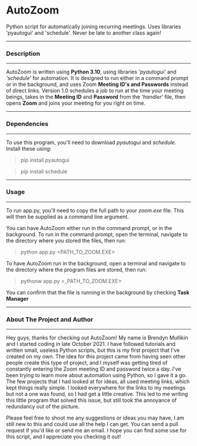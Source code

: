 # AutoZoom

Python script for automatically joining recurring meetings. Uses libraries 'pyautogui' and 'schedule'. Never be late to another class again!

---

### Description

---

AutoZoom is written using **Python 3.10**, using libraries *'pyautogui'* and *'schedule'* for automation. It is designed to run either in a command prompt or in the background, and uses Zoom **Meeting ID's and Passwords** instead of direct links. Version 1.0 schedules a job to run at the time your meeting beings, takes in the **Meeting ID** and **Password** from the *'handler'* file, then opens **Zoom** and joins your meeting for you right on time.

---

### Dependencies

---

To use this program, you'll need to download *pyautogui* and *schedule*. Install these using:

> pip install pyautogui

> pip install schedule

---

### Usage

---

To run app.py, you'll need to copy the full path to your *zoom.exe* file. This will then be supplied as a command line argument.

You can have AutoZoom either run in the command prompt, or in the background. To run in the command prompt, open the terminal, navigate to the directory where you stored the files, then run:

> python app.py <PATH_TO_ZOOM.EXE>

To have AutoZoom run in the background, open a terminal and navigate to the directory where the program files are stored, then run:

> pythonw app.py <_PATH_TO_ZOOM.EXE>

You can confirm that the file is running in the background by checking **Task Manager**

---

### About The Project and Author

---

Hey guys, thanks for checking out AutoZoom! My name is Brendyn Mullikin and I started coding in late October 2021. I have followed tutorials and written small, useless Python scripts, but this is my first project that I've created on my own. The idea for this project came from having seen other people create this type of project, and I myself was getting tired of constantly entering the Zoom meeting ID and password twice a day. I've been trying to learn more about automation using Python, so I gave it a go. The few projects that I had looked at for ideas, all used meeting links, which kept things really simple. I looked everywhere for the links to my meetings but not a one was found, so I had get a little creative. This led to me writing this little program that solved this issue, but still took the annoyance of redundancy out of the picture.

Please feel free to shoot me any suggestions or ideas you may have, I am still new to this and could use all the help I can get. You can send a pull request if you'd like or send me an email. I hope you can find some use for this script, and I appreciate you checking it out! 

